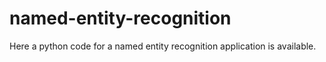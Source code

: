 # named-entity-recognition
Here a python code for a named entity recognition application is available. 

